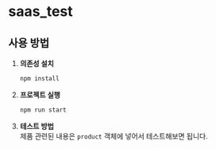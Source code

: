 # saas_test

## 사용 방법

1. **의존성 설치**

   ```bash
   npm install
   ```

2. **프로젝트 실행**

   ```bash
   npm run start
   ```

3. **테스트 방법**  
   제품 관련된 내용은 `product` 객체에 넣어서 테스트해보면 됩니다.
